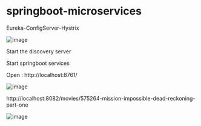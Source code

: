 # springboot-microservices
Eureka-ConfigServer-Hystrix

![image](https://github.com/srss-pocs/springboot-microservices/assets/145287517/4a021a46-545e-433b-8198-374815a940fb)


Start the discovery server 

Start springboot services

Open : http://localhost:8761/

![image](https://github.com/srss-pocs/springboot-microservices/assets/145287517/713087b8-a3ec-41d3-9137-827fa533150a)

http://localhost:8082/movies/575264-mission-impossible-dead-reckoning-part-one

![image](https://github.com/srss-pocs/springboot-microservices/assets/145287517/a9684c8e-2024-490e-bcf7-92d11c794755)
